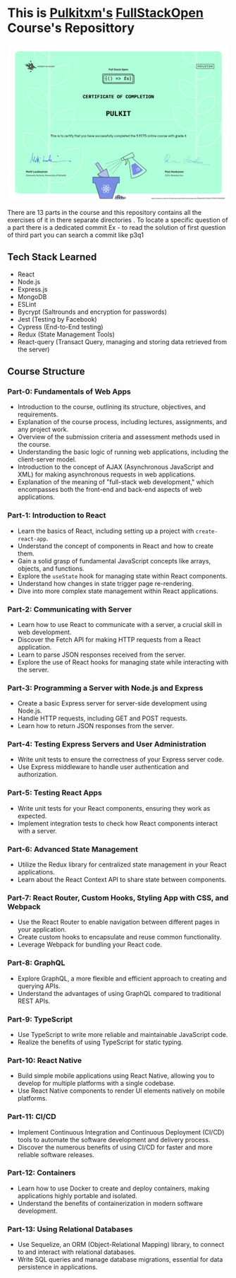 # This is [Pulkitxm's](https://devpulkit.vercel.app/) [FullStackOpen](https://fullstackopen.com) Course's Reposittory
![4 Credits ](./Certificates/certificate-fullstack-4.png)

There are 13 parts in the course and this repository contains all the exercises of it in there separate directories . To locate a specific question of a part there is a dedicated commit 
Ex - to read the solution of first question of third part you can search a commit like p3q1

## Tech Stack Learned
- React
- Node.js
- Express.js
- MongoDB
- ESLint
- Bycrypt (Saltrounds and encryption for passwords)
- Jest (Testing by Facebook)
- Cypress (End-to-End testing)
- Redux (State Management Tools)
- React-query (Transact Query, managing and storing data retrieved from the server)

## Course Structure

### Part-0: Fundamentals of Web Apps
- Introduction to the course, outlining its structure, objectives, and requirements.
- Explanation of the course process, including lectures, assignments, and any project work.
- Overview of the submission criteria and assessment methods used in the course.
- Understanding the basic logic of running web applications, including the client-server model.
- Introduction to the concept of AJAX (Asynchronous JavaScript and XML) for making asynchronous requests in web applications.
- Explanation of the meaning of "full-stack web development," which encompasses both the front-end and back-end aspects of web applications.

### Part-1: Introduction to React
- Learn the basics of React, including setting up a project with `create-react-app`.
- Understand the concept of components in React and how to create them.
- Gain a solid grasp of fundamental JavaScript concepts like arrays, objects, and functions.
- Explore the `useState` hook for managing state within React components.
- Understand how changes in state trigger page re-rendering.
- Dive into more complex state management within React applications.

### Part-2: Communicating with Server
- Learn how to use React to communicate with a server, a crucial skill in web development.
- Discover the Fetch API for making HTTP requests from a React application.
- Learn to parse JSON responses received from the server.
- Explore the use of React hooks for managing state while interacting with the server.

### Part-3: Programming a Server with Node.js and Express
- Create a basic Express server for server-side development using Node.js.
- Handle HTTP requests, including GET and POST requests.
- Learn how to return JSON responses from the server.

### Part-4: Testing Express Servers and User Administration
- Write unit tests to ensure the correctness of your Express server code.
- Use Express middleware to handle user authentication and authorization.

### Part-5: Testing React Apps
- Write unit tests for your React components, ensuring they work as expected.
- Implement integration tests to check how React components interact with a server.

### Part-6: Advanced State Management
- Utilize the Redux library for centralized state management in your React applications.
- Learn about the React Context API to share state between components.

### Part-7: React Router, Custom Hooks, Styling App with CSS, and Webpack
- Use the React Router to enable navigation between different pages in your application.
- Create custom hooks to encapsulate and reuse common functionality.
- Leverage Webpack for bundling your React code.

### Part-8: GraphQL
- Explore GraphQL, a more flexible and efficient approach to creating and querying APIs.
- Understand the advantages of using GraphQL compared to traditional REST APIs.

### Part-9: TypeScript
- Use TypeScript to write more reliable and maintainable JavaScript code.
- Realize the benefits of using TypeScript for static typing.

### Part-10: React Native
- Build simple mobile applications using React Native, allowing you to develop for multiple platforms with a single codebase.
- Use React Native components to render UI elements natively on mobile platforms.

### Part-11: CI/CD
- Implement Continuous Integration and Continuous Deployment (CI/CD) tools to automate the software development and delivery process.
- Discover the numerous benefits of using CI/CD for faster and more reliable software releases.

### Part-12: Containers
- Learn how to use Docker to create and deploy containers, making applications highly portable and isolated.
- Understand the benefits of containerization in modern software development.

### Part-13: Using Relational Databases
- Use Sequelize, an ORM (Object-Relational Mapping) library, to connect to and interact with relational databases.
- Write SQL queries and manage database migrations, essential for data persistence in applications.